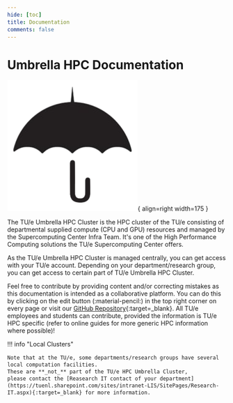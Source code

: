 ```yaml
---
hide: [toc]
title: Documentation
comments: false
---
```

# Umbrella HPC Documentation

![The Umbrella Cluster](../assets/images/hpc-umbrella.png){ align=right width=175 }

The TU/e Umbrella HPC Cluster is the HPC cluster of the TU/e consisting of departmental supplied compute (CPU and GPU)
resources and managed by the Supercomputing Center Infra Team. It's one of the High Performance Computing solutions the TU/e Supercomputing Center offers.

As the TU/e Umbrella HPC Cluster is managed centrally, you can get access with your TU/e account. Depending on your
department/research group, you can get access to certain part of TU/e Umbrella HPC Cluster.

Feel free to contribute by providing content and/or correcting mistakes as this documentation is intended as a
collaborative platform.
You can do this by clicking on the edit button (:material-pencil:) in the top right corner on every page or visit our [GitHub Repository](https://github.com/HPC-TUE/supercomputing.tue.nl){:target=_blank}.
All TU/e employees and students can contribute, provided the information is TU/e HPC specific (refer to online guides for more generic HPC information where possible)!

!!! info "Local Clusters"

    Note that at the TU/e, some departments/research groups have several local computation facilities. 
    These are **_not_** part of the TU/e HPC Umbrella Cluster, 
    please contact the [Reasearch IT contact of your department](https://tuenl.sharepoint.com/sites/intranet-LIS/SitePages/Research-IT.aspx){:target=_blank} for more information.
